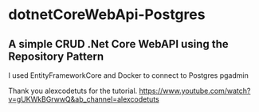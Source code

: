 # dotnetCoreWebApi-Postgres

## A simple CRUD .Net Core WebAPI using the Repository Pattern

I used EntityFrameworkCore and Docker to connect to Postgres pgadmin

Thank you alexcodetuts for the tutorial. https://www.youtube.com/watch?v=gUKWkBGrwwQ&ab_channel=alexcodetuts
